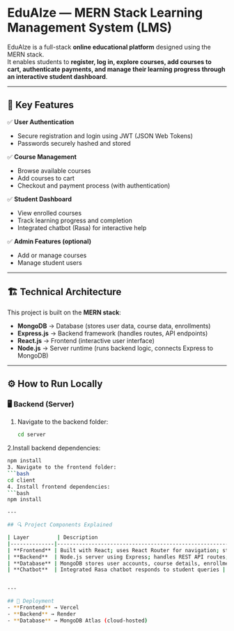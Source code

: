 # EduAlze — MERN Stack Learning Management System (LMS)

EduAlze is a full-stack **online educational platform** designed using the MERN stack.  
It enables students to **register, log in, explore courses, add courses to cart, authenticate payments, and manage their learning progress through an interactive student dashboard**.

---

## 🌟 Key Features

✅ **User Authentication**  
- Secure registration and login using JWT (JSON Web Tokens)  
- Passwords securely hashed and stored  

✅ **Course Management**  
- Browse available courses  
- Add courses to cart  
- Checkout and payment process (with authentication)  

✅ **Student Dashboard**  
- View enrolled courses  
- Track learning progress and completion  
- Integrated chatbot (Rasa) for interactive help

✅ **Admin Features (optional)**  
- Add or manage courses  
- Manage student users

---

## 🏗️ Technical Architecture

This project is built on the **MERN stack**:  
- **MongoDB** → Database (stores user data, course data, enrollments)  
- **Express.js** → Backend framework (handles routes, API endpoints)  
- **React.js** → Frontend (interactive user interface)  
- **Node.js** → Server runtime (runs backend logic, connects Express to MongoDB)

---

## ⚙️ How to Run Locally

### 🖥️ Backend (Server)
1. Navigate to the backend folder:
   ```bash
   cd server
2.Install backend dependencies:
   ```bash
  npm install
3. Navigate to the frontend folder:
   ```bash
   cd client
4. Install frontend dependencies:
   ```bash
npm install

---

## 🔍 Project Components Explained

| Layer         | Description                                                            |
|--------------|------------------------------------------------------------------------|
| **Frontend** | Built with React; uses React Router for navigation; styled with CSS/Tailwind; interacts with backend via Axios or Fetch |
| **Backend**  | Node.js server using Express; handles REST API routes; connects to MongoDB; uses JWT for authentication |
| **Database** | MongoDB stores user accounts, course details, enrollments, payment status |
| **Chatbot**  | Integrated Rasa chatbot responds to student queries |


---

## 🚀 Deployment 
- **Frontend** → Vercel
- **Backend** → Render
- **Database** → MongoDB Atlas (cloud-hosted)



